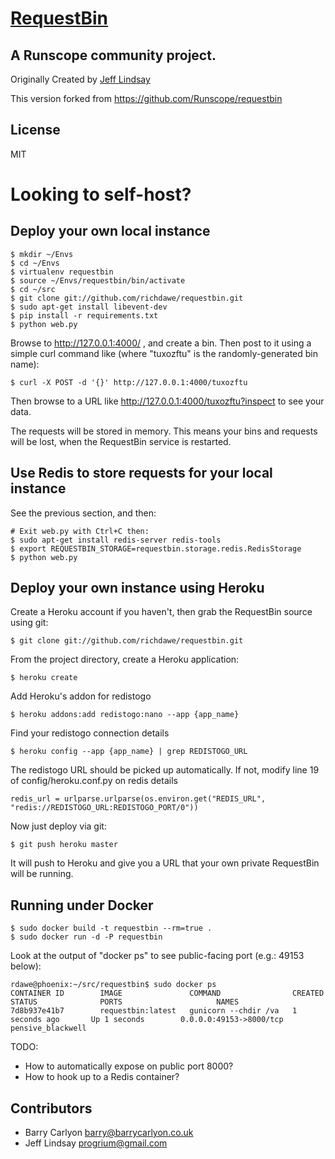 # [RequestBin](http://requestb.in)
## A Runscope community project.

Originally Created by [Jeff Lindsay](http://progrium.com)

This version forked from https://github.com/Runscope/requestbin

License
-------
MIT


Looking to self-host?
=====================

## Deploy your own local instance

```
$ mkdir ~/Envs
$ cd ~/Envs
$ virtualenv requestbin
$ source ~/Envs/requestbin/bin/activate
$ cd ~/src
$ git clone git://github.com/richdawe/requestbin.git
$ sudo apt-get install libevent-dev
$ pip install -r requirements.txt
$ python web.py
```

Browse to http://127.0.0.1:4000/ , and create a bin.
Then post to it using a simple curl command like
(where "tuxozftu" is the randomly-generated bin name):

`$ curl -X POST -d '{}' http://127.0.0.1:4000/tuxozftu`

Then browse to a URL like http://127.0.0.1:4000/tuxozftu?inspect
to see your data.

The requests will be stored in memory. This means your bins
and requests will be lost, when the RequestBin service is restarted.

## Use Redis to store requests for your local instance

See the previous section, and then:


```
# Exit web.py with Ctrl+C then:
$ sudo apt-get install redis-server redis-tools
$ export REQUESTBIN_STORAGE=requestbin.storage.redis.RedisStorage
$ python web.py
```

## Deploy your own instance using Heroku
Create a Heroku account if you haven't, then grab the RequestBin source using git:

`$ git clone git://github.com/richdawe/requestbin.git`

From the project directory, create a Heroku application:

`$ heroku create`

Add Heroku's addon for redistogo

`$ heroku addons:add redistogo:nano --app {app_name}`

Find your redistogo connection details

`$ heroku config --app {app_name} | grep REDISTOGO_URL`

The redistogo URL should be picked up automatically.
If not, modify line 19 of config/heroku.conf.py on redis details

`redis_url = urlparse.urlparse(os.environ.get("REDIS_URL", "redis://REDISTOGO_URL:REDISTOGO_PORT/0"))`

Now just deploy via git:

`$ git push heroku master`

It will push to Heroku and give you a URL that your own private RequestBin will be running.


## Running under Docker

```
$ sudo docker build -t requestbin --rm=true .
$ sudo docker run -d -P requestbin
```

Look at the output of "docker ps" to see public-facing port (e.g.: 49153 below):

```
rdawe@phoenix:~/src/requestbin$ sudo docker ps
CONTAINER ID        IMAGE               COMMAND                CREATED             STATUS              PORTS                     NAMES
7d8b937e41b7        requestbin:latest   gunicorn --chdir /va   1 seconds ago       Up 1 seconds        0.0.0.0:49153->8000/tcp   pensive_blackwell
```

TODO:

 * How to automatically expose on public port 8000?
 * How to hook up to a Redis container?

Contributors
------------
 * Barry Carlyon <barry@barrycarlyon.co.uk>
 * Jeff Lindsay <progrium@gmail.com>
